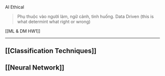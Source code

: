 AI Ethical
>Phụ thuộc vào người làm, ngữ cảnh, tình huống. 
>Data Driven (this is what determint what right or wrong)

[[ML & DM HW1]]

---
## [[Classification Techniques]]

## [[Neural Network]]